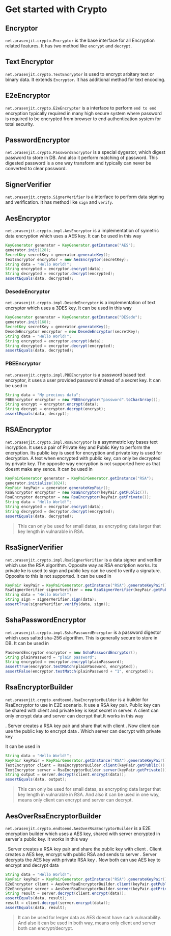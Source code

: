 # Get started with Crypto

## Encryptor

`net.prasenjit.crypto.Encryptor` is the base interface for all Encryption related features. It has two method like `encrypt` and `decrypt`.

## Text Encryptor

`net.prasenjit.crypto.TextEncryptor` is used to encrypt arbitary text or binary data. It extends `Encryptor`. It has additional method for text encoding.

## E2eEncryptor

`net.prasenjit.crypto.E2eEncryptor` is a interface to perform `end to end` encryption typically required in many high secure system where password is required to be encrypted from browser to end authentication system for total security.

## PasswordEncryptor
`net.prasenjit.crypto.PasswordEncryptor` is a special dygestor, which digest password to store in DB. And also it perform matching of password. This digested password is a one way transform and typically can never be converted to clear password.

## SignerVerifier
`net.prasenjit.crypto.SignerVerifier` is a interface to perform data signing and verification. It has method like `sign` and `verify`.

## AesEncryptor

`net.prasenjit.crypto.impl.AesEncryptor` is a implementation of symetric data encryption which uses a AES key. It can be used in this way

```java
KeyGenerator generator = KeyGenerator.getInstance("AES");
generator.init(128);
SecretKey secretKey = generator.generateKey();
TextEncryptor encryptor = new AesEncryptor(secretKey);
String data = "Hello World!";
String encrypted = encryptor.encrypt(data);
String decrypted = encryptor.decrypt(encrypted);
assertEquals(data, decrypted);
```

### DesedeEncryptor

`net.prasenjit.crypto.impl.DesedeEncryptor` is a implementation of text encryptor which uses a 3DES key. It can be used in this way

```java
KeyGenerator generator = KeyGenerator.getInstance("DESede");
generator.init(168);
SecretKey secretKey = generator.generateKey();
DesedeEncryptor encryptor = new DesedeEncryptor(secretKey);
String data = "Hello World!";
String encrypted = encryptor.encrypt(data);
String decrypted = encryptor.decrypt(encrypted);
assertEquals(data, decrypted);
```

### PBEEncryptor
`net.prasenjit.crypto.impl.PBEEncryptor` is a password based text encryptor, it uses a user provided password instead of a secret key. It can be used in

```java
String data = "My precious data";
PBEEncryptor encryptor = new PBEEncryptor("password".toCharArray());
String encrypt = encryptor.encrypt(data);
String decrypt = encryptor.decrypt(encrypt);
assertEquals(data, decrypt);
```

## RSAEncryptor

`net.prasenjit.crypto.impl.RsaEncryptor` is a asymmetric key bases text incryption. It uses a pair of Private Key and Public Key to perform the encryption. Its public key is used for encryption and private key is used for decryption. A text when encrypted with public key, can only be decrypted by private key. The opposite way encryption is not supported here as that doesnt make any sence. It can be used in

```java
KeyPairGenerator generator = KeyPairGenerator.getInstance("RSA");
generator.initialize(1024);
KeyPair keyPair = generator.generateKeyPair();
RsaEncryptor encryptor = new RsaEncryptor(keyPair.getPublic());
RsaEncryptor decryptor = new RsaEncryptor(keyPair.getPrivate());
String data = "Hello World!";
String encrypted = encryptor.encrypt(data);
String decrypted = decryptor.decrypt(encrypted);
assertEquals(data, decrypted);
```

> This can only be used for small datas, as encrypting data larger that key length in vulnarable in RSA.

## RsaSignerVerifier

`net.prasenjit.crypto.impl.RsaSignerVerifier` is a data signer and verifier which use the RSA algorithm. Opposite way as RSA encription works. Its private ke is used to sign and public key can be used to verify a signature. Opposite to this is not supported. It can be used in

```java
KeyPair keyPair = KeyPairGenerator.getInstance("RSA").generateKeyPair();
RsaSignerVerifier signerVerifier = new RsaSignerVerifier(keyPair.getPublic(), keyPair.getPrivate());
String data = "Hello World!";
String sign = signerVerifier.sign(data);
assertTrue(signerVerifier.verify(data, sign));
```

## SshaPasswordEncryptor

`net.prasenjit.crypto.impl.SshaPasswordEncryptor` is a password digestor which uses salted sha-256 algorithm. This is generally secure to store in DB. It can be used in

```java
PasswordEncryptor encryptor = new SshaPasswordEncryptor();
String plainPassword = "plain password";
String encrypted = encryptor.encrypt(plainPassword);
assertTrue(encryptor.testMatch(plainPassword, encrypted));
assertFalse(encryptor.testMatch(plainPassword + "1", encrypted));
```

## RsaEncryptorBuilder

`net.prasenjit.crypto.endtoend.RsaEncryptorBuilder` is a builder for RsaEncryptor to use in E2E scenario. It use a RSA key pair. Public key can be shared with client and private key is kept secret in server. A client can only encrypt data and server can decrypt that.It works in this way

. Server creates a RSA key pair and share that with client
. Now client can use the public key to encrypt data
. Which server can decrypt with private key

It can be used in

```java
String data = "Hello World!";
KeyPair keyPair = KeyPairGenerator.getInstance("RSA").generateKeyPair();
TextEncryptor client = RsaEncryptorBuilder.client(keyPair.getPublic());
TextEncryptor server = RsaEncryptorBuilder.server(keyPair.getPrivate());
String output = server.decrypt(client.encrypt(data));
assertEquals(data, output);
```

> This can only be used for small datas, as encrypting data larger that key length in vulnarable in RSA.
> And also it can be used in one way, means only client can encrypt and server can decrypt.

## AesOverRsaEncryptorBuilder

`net.prasenjit.crypto.endtoend.AesOverRsaEncryptorBuilder` is a E2E encryption builder which uses a AES key, shared with server encrypted in server´s public key. It works in this way

. Server creates a RSA key pair and share the public key with client
. Client creates a AES key, encrypt with public RSA and sends to server
. Server decrypts the AES key with private RSA key
. Now both can use AES key to encrypt and decrypt data

```java
String data = "Hello World!";
KeyPair keyPair = KeyPairGenerator.getInstance("RSA").generateKeyPair();
E2eEncryptor client = AesOverRsaEncryptorBuilder.client(keyPair.getPublic());
E2eEncryptor server = AesOverRsaEncryptorBuilder.server(keyPair.getPrivate(), client.getEncryptedKey());
String result = server.decrypt(client.encrypt(data));
assertEquals(data, result);
result = client.decrypt(server.encrypt(data));
assertEquals(data, result);
```

> It can be used for lerger data as AES doesnt have such vulnarability.
> And also it can be used in both way, means only client and server both can encrypt/decrypt.